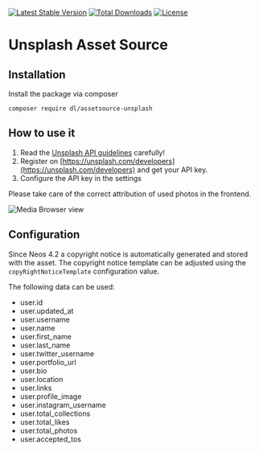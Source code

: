 [![Latest Stable Version](https://poser.pugx.org/dl/assetsource-unsplash/v/stable)](https://packagist.org/packages/dl/assetsource-unsplash) [![Total Downloads](https://poser.pugx.org/dl/assetsource-unsplash/downloads)](https://packagist.org/packages/dl/assetsource-unsplash) [![License](https://poser.pugx.org/dl/assetsource-unsplash/license)](https://packagist.org/packages/dl/assetsource-unsplash)

# Unsplash Asset Source

## Installation

Install the package via composer

    composer require dl/assetsource-unsplash

## How to use it

1. Read the [Unsplash API guidelines](https://help.unsplash.com/en/articles/2511245-unsplash-api-guidelines) carefully!
2. Register on [https://unsplash.com/developers](https://unsplash.com/developers) and get your API key.
3. Configure the API key in the settings

Please take care of the correct attribution of used photos in the frontend. 

![Media Browser view](https://user-images.githubusercontent.com/642226/40078557-3bff9fee-5885-11e8-9d84-de031e1b8620.png)

## Configuration

Since Neos 4.2 a copyright notice is automatically generated and stored with the asset. The copyright notice
template can be adjusted using the `copyRightNoticeTemplate` configuration value.

The following data can be used:
    
* user.id
* user.updated_at
* user.username
* user.name
* user.first_name
* user.last_name
* user.twitter_username
* user.portfolio_url
* user.bio
* user.location
* user.links
* user.profile_image
* user.instagram_username
* user.total_collections
* user.total_likes
* user.total_photos
* user.accepted_tos

